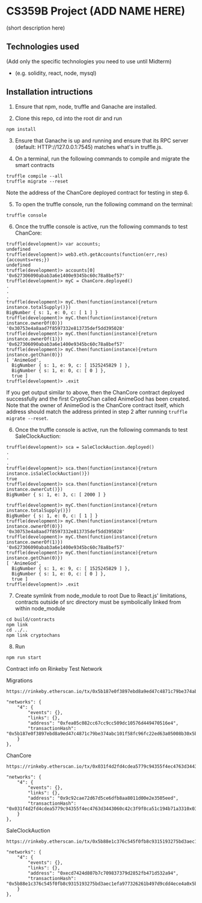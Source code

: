 # CS359B Project (ADD NAME HERE)

(short description here)

## Technologies used

(Add only the specific technologies you need to use until Midterm)

* (e.g. solidity, react, node, mysql)

## Installation intructions

1. Ensure that npm, node, truffle and Ganache are installed.

2. Clone this repo, cd into the root dir and run
```
npm install
```

3. Ensure that Ganache is up and running and ensure that its RPC server (default: HTTP://127.0.0.1:7545) matches what's in truffle.js.

4. On a terminal, run the following commands to compile and migrate the smart contracts
```
truffle compile --all
truffle migrate --reset
```
Note the address of the ChanCore deployed contract for testing in step 6.

5. To open the truffle console, run the following command on the terminal:
```
truffle console
```

6. Once the truffle console is active, run the following commands to test ChanCore:
```
truffle(development)> var accounts;
undefined
truffle(development)> web3.eth.getAccounts(function(err,res){accounts=res;})
undefined
truffle(development)> accounts[0]
'0x627306090abab3a6e1400e9345bc60c78a8bef57'
truffle(development)> myC = ChanCore.deployed()
.
.
.
truffle(development)> myC.then(function(instance){return instance.totalSupply()})
BigNumber { s: 1, e: 0, c: [ 1 ] }
truffle(development)> myC.then(function(instance){return instance.ownerOf(0)})
'0x30753e4a8aad7f8597332e813735def5dd395028'
truffle(development)> myC.then(function(instance){return instance.ownerOf(1)})
'0x627306090abab3a6e1400e9345bc60c78a8bef57'
truffle(development)> myC.then(function(instance){return instance.getChan(0)})
[ 'AnimeGod',
  BigNumber { s: 1, e: 9, c: [ 1525245829 ] },
  BigNumber { s: 1, e: 0, c: [ 0 ] },
  true ]
truffle(development)> .exit
```
If you get output similar to above, then the ChanCore contract deployed successfully and the first CryptoChan called AnimeGod has been created. Note that the owner of AnimeGod is the ChanCore contract itself, which address should match the address printed in step 2 after running `truffle migrate --reset`.

6. Once the truffle console is active, run the following commands to test SaleClockAuction:
```
truffle(development)> sca = SaleClockAuction.deployed()
.
.
.
truffle(development)> sca.then(function(instance){return instance.isSaleClockAuction()})
true
truffle(development)> sca.then(function(instance){return instance.ownerCut()})
BigNumber { s: 1, e: 3, c: [ 2000 ] }

truffle(development)> myC.then(function(instance){return instance.totalSupply()})
BigNumber { s: 1, e: 0, c: [ 1 ] }
truffle(development)> myC.then(function(instance){return instance.ownerOf(0)})
'0x30753e4a8aad7f8597332e813735def5dd395028'
truffle(development)> myC.then(function(instance){return instance.ownerOf(1)})
'0x627306090abab3a6e1400e9345bc60c78a8bef57'
truffle(development)> myC.then(function(instance){return instance.getChan(0)})
[ 'AnimeGod',
  BigNumber { s: 1, e: 9, c: [ 1525245829 ] },
  BigNumber { s: 1, e: 0, c: [ 0 ] },
  true ]
truffle(development)> .exit
```

7. Create symlink from node_module to root
Due to React.js' limitations, contracts outside of src directory must be symbolically linked from within node_module
```
cd build/contracts
npm link
cd ../..
npm link cryptochans
```

8. Run
```
npm run start
```


Contract info on Rinkeby Test Network

Migrations
```
https://rinkeby.etherscan.io/tx/0x5b187e0f3897ebd8a9ed47c4871c79be374abc101f58fc96fc22ed63a05008b3

"networks": {
    "4": {
		"events": {},
		"links": {},
		"address": "0xfea05c082cc67cc9cc509dc10576d449470516e4",
		"transactionHash": "0x5b187e0f3897ebd8a9ed47c4871c79be374abc101f58fc96fc22ed63a05008b30x5b187"
    }
},
```

ChanCore
```
https://rinkeby.etherscan.io/tx/0x031f4d2fd4cdea5779c94355f4ec4763d3443060c42c3f9f8ca51c194b71a331

"networks": {
	"4": {
		"events": {},
		"links": {},
		"address": "0x9c92cae72d67d5ce6dfb8aa8011d00e2e3505eed",
		"transactionHash": "0x031f4d2fd4cdea5779c94355f4ec4763d3443060c42c3f9f8ca51c194b71a3310x031f4"
	}
},
```

SaleClockAuction
```
https://rinkeby.etherscan.io/tx/0x5b88e1c376c545f0fb8c9315193275bd3aec1efa977326261b497d9cdd4ece4a

"networks": {
	"4": {
		"events": {},
		"links": {},
		"address": "0xecd7424d807b7c709837379d2852fb471d532a94",
		"transactionHash": "0x5b88e1c376c545f0fb8c9315193275bd3aec1efa977326261b497d9cdd4ece4a0x5b88e"
	}
},
```
